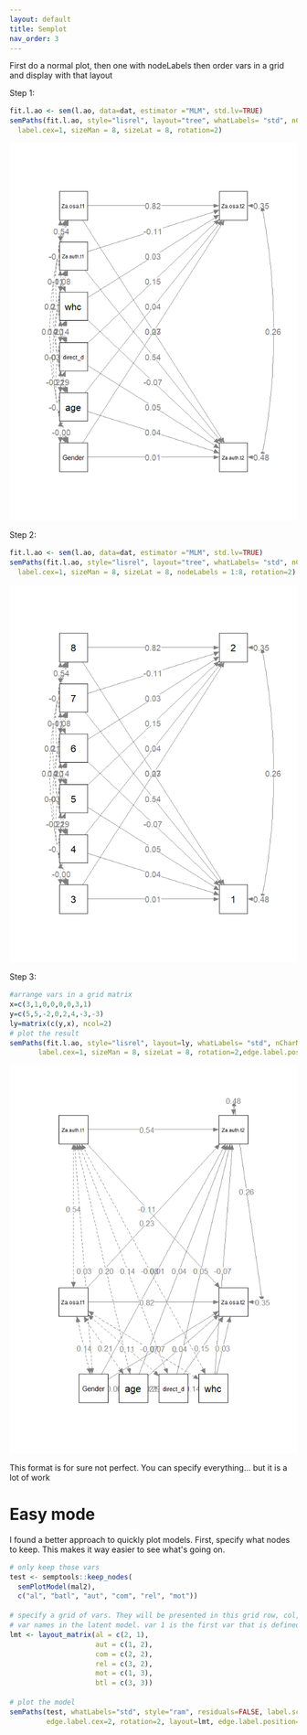 ```yaml
---
layout: default
title: Semplot
nav_order: 3
---
```


First do a normal plot, then one with nodeLabels then order vars in a grid and display with that layout

Step 1:
``` r
fit.l.ao <- sem(l.ao, data=dat, estimator ="MLM", std.lv=TRUE)
semPaths(fit.l.ao, style="lisrel", layout="tree", whatLabels= "std", nCharNodes = 0, edge.label.cex= 1,
  label.cex=1, sizeMan = 8, sizeLat = 8, rotation=2)
```

![](/assets/images/semplot/Rplot01.png)

Step 2:
``` r
fit.l.ao <- sem(l.ao, data=dat, estimator ="MLM", std.lv=TRUE)
semPaths(fit.l.ao, style="lisrel", layout="tree", whatLabels= "std", nCharNodes = 0, edge.label.cex= 1,
  label.cex=1, sizeMan = 8, sizeLat = 8, nodeLabels = 1:8, rotation=2)
```

![](/assets/images/semplot/Rplot02.png)

Step 3:
  ``` r
#arrange vars in a grid matrix
x=c(3,1,0,0,0,0,3,1)
y=c(5,5,-2,0,2,4,-3,-3)
ly=matrix(c(y,x), ncol=2)
# plot the result
semPaths(fit.l.ao, style="lisrel", layout=ly, whatLabels= "std", nCharNodes = 0, edge.label.cex= 1,
         label.cex=1, sizeMan = 8, sizeLat = 8, rotation=2,edge.label.position=0.45)
```

![](/assets/images/semplot/Rplot03.png)

This format is for sure not perfect. You can specify everything... but it is a lot of work

# Easy mode
I found a better approach to quickly plot models. First, specify what nodes to keep. This makes it way easier to see what's going on.
``` r
# only keep those vars
test <- semptools::keep_nodes(
  semPlotModel(mal2),
  c("al", "batl", "aut", "com", "rel", "mot"))
 
# specify a grid of vars. They will be presented in this grid row, col, use the actual 
# var names in the latent model. var 1 is the first var that is defined in the model
lmt <- layout_matrix(al = c(2, 1),
                     aut = c(1, 2),
                     com = c(2, 2),
                     rel = c(3, 2),
                     mot = c(1, 3),
                     btl = c(3, 3))
                     
# plot the model
semPaths(test, whatLabels="std", style="ram", residuals=FALSE, label.scale=TRUE,
         edge.label.cex=2, rotation=2, layout=lmt, edge.label.position=0.45)
```
